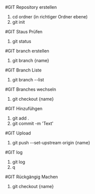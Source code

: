 #GIT Repository erstellen
1. cd ordner (in richtiger Ordner ebene)
2. git init

#GIT Staus Prüfen
1. git status

#GIT branch erstellen
1. git branch {name}

#GIT Branch Liste
1. git branch --list

#GIT Branches wechseln
1. git checkout {name}

#GIT Hinzufühgen
1. git add .
2. git commit -m 'Text'

#GIT Upload
1. git push --set-upstream origin {name}

#GIT log
1. git log
2. q

#GIT Rückgängig Machen
1. git checkout {name}

